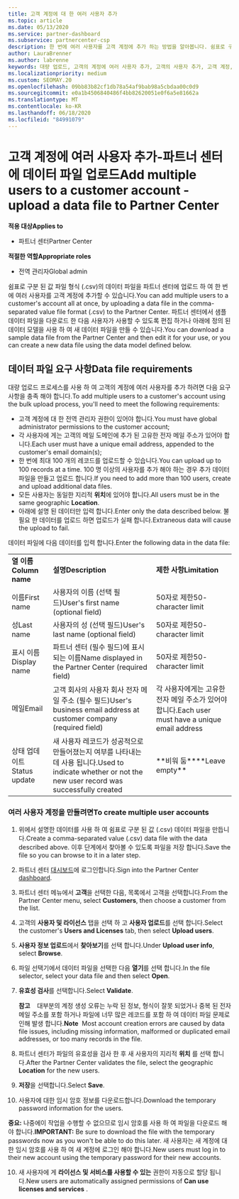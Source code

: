 ```yaml
---
title: 고객 계정에 대 한 여러 사용자 추가
ms.topic: article
ms.date: 05/13/2020
ms.service: partner-dashboard
ms.subservice: partnercenter-csp
description: 한 번에 여러 사용자를 고객 계정에 추가 하는 방법을 알아봅니다. 쉼표로 구분 된 값 (.csv) 파일 형식을 사용 하 여 파트너 센터에 데이터 파일을 업로드 합니다.
author: LauraBrenner
ms.author: labrenne
keywords: 대량 업로드, 고객의 계정에 여러 사용자 추가, 고객의 사용자 추가, 고객 계정, 고객 사용자, 사용자에 대 한 대량 업로드
ms.localizationpriority: medium
ms.custom: SEOMAY.20
ms.openlocfilehash: 09bb83b82cf1db78a54af9bab98a5cbdaa00c0d9
ms.sourcegitcommit: e0a1b4506840486f4bb82620051e0f6a5e81662a
ms.translationtype: MT
ms.contentlocale: ko-KR
ms.lasthandoff: 06/18/2020
ms.locfileid: "84991079"
---
```

# <a name="add-multiple-users-to-a-customer-account---upload-a-data-file-to-partner-center"></a><span data-ttu-id="bf8ec-105">고객 계정에 여러 사용자 추가-파트너 센터에 데이터 파일 업로드</span><span class="sxs-lookup"><span data-stu-id="bf8ec-105">Add multiple users to a customer account - upload a data file to Partner Center</span></span>

<span data-ttu-id="bf8ec-106">**적용 대상**</span><span class="sxs-lookup"><span data-stu-id="bf8ec-106">**Applies to**</span></span>

- <span data-ttu-id="bf8ec-107">파트너 센터</span><span class="sxs-lookup"><span data-stu-id="bf8ec-107">Partner Center</span></span>

<span data-ttu-id="bf8ec-108">**적절한 역할**</span><span class="sxs-lookup"><span data-stu-id="bf8ec-108">**Appropriate roles**</span></span>

- <span data-ttu-id="bf8ec-109">전역 관리자</span><span class="sxs-lookup"><span data-stu-id="bf8ec-109">Global admin</span></span>

<span data-ttu-id="bf8ec-110">쉼표로 구분 된 값 파일 형식 (.csv)의 데이터 파일을 파트너 센터에 업로드 하 여 한 번에 여러 사용자를 고객 계정에 추가할 수 있습니다.</span><span class="sxs-lookup"><span data-stu-id="bf8ec-110">You can add multiple users to a customer's account all at once, by uploading a data file in the comma-separated value file format (.csv) to the Partner Center.</span></span> <span data-ttu-id="bf8ec-111">파트너 센터에서 샘플 데이터 파일을 다운로드 한 다음 사용자가 사용할 수 있도록 편집 하거나 아래에 정의 된 데이터 모델을 사용 하 여 새 데이터 파일을 만들 수 있습니다.</span><span class="sxs-lookup"><span data-stu-id="bf8ec-111">You can download a sample data file from the Partner Center and then edit it for your use, or you can create a new data file using the data model defined below.</span></span>

## <a name="data-file-requirements"></a><a href="" id="creatingtheimportcsvfile"></a><span data-ttu-id="bf8ec-112">데이터 파일 요구 사항</span><span class="sxs-lookup"><span data-stu-id="bf8ec-112">Data file requirements</span></span>

<span data-ttu-id="bf8ec-113">대량 업로드 프로세스를 사용 하 여 고객의 계정에 여러 사용자를 추가 하려면 다음 요구 사항을 충족 해야 합니다.</span><span class="sxs-lookup"><span data-stu-id="bf8ec-113">To add multiple users to a customer's account using the bulk upload process, you'll need to meet the following requirements:</span></span>

- <span data-ttu-id="bf8ec-114">고객 계정에 대 한 전역 관리자 권한이 있어야 합니다.</span><span class="sxs-lookup"><span data-stu-id="bf8ec-114">You must have global administrator permissions to the customer account;</span></span>
- <span data-ttu-id="bf8ec-115">각 사용자에 게는 고객의 메일 도메인에 추가 된 고유한 전자 메일 주소가 있어야 합니다.</span><span class="sxs-lookup"><span data-stu-id="bf8ec-115">Each user must have a unique email address, appended to the customer's email domain(s);</span></span>
- <span data-ttu-id="bf8ec-116">한 번에 최대 100 개의 레코드를 업로드할 수 있습니다.</span><span class="sxs-lookup"><span data-stu-id="bf8ec-116">You can upload up to 100 records at a time.</span></span> <span data-ttu-id="bf8ec-117">100 명 이상의 사용자를 추가 해야 하는 경우 추가 데이터 파일을 만들고 업로드 합니다.</span><span class="sxs-lookup"><span data-stu-id="bf8ec-117">If you need to add more than 100 users, create and upload additional data files.</span></span>
- <span data-ttu-id="bf8ec-118">모든 사용자는 동일한 지리적 **위치**에 있어야 합니다.</span><span class="sxs-lookup"><span data-stu-id="bf8ec-118">All users must be in the same geographic **Location**.</span></span>
- <span data-ttu-id="bf8ec-119">아래에 설명 된 데이터만 입력 합니다.</span><span class="sxs-lookup"><span data-stu-id="bf8ec-119">Enter only the data described below.</span></span> <span data-ttu-id="bf8ec-120">불필요 한 데이터를 업로드 하면 업로드가 실패 합니다.</span><span class="sxs-lookup"><span data-stu-id="bf8ec-120">Extraneous data will cause the upload to fail.</span></span>

<span data-ttu-id="bf8ec-121">데이터 파일에 다음 데이터를 입력 합니다.</span><span class="sxs-lookup"><span data-stu-id="bf8ec-121">Enter the following data in the data file:</span></span>

|                 |                                                                              |                                            |
|-----------------|------------------------------------------------------------------------------|--------------------------------------------|
| <span data-ttu-id="bf8ec-122">**열 이름**</span><span class="sxs-lookup"><span data-stu-id="bf8ec-122">**Column name**</span></span> | <span data-ttu-id="bf8ec-123">**설명**</span><span class="sxs-lookup"><span data-stu-id="bf8ec-123">**Description**</span></span>                                                              | <span data-ttu-id="bf8ec-124">**제한 사항**</span><span class="sxs-lookup"><span data-stu-id="bf8ec-124">**Limitation**</span></span>                             |
| <span data-ttu-id="bf8ec-125">이름</span><span class="sxs-lookup"><span data-stu-id="bf8ec-125">First name</span></span>      | <span data-ttu-id="bf8ec-126">사용자의 이름 (선택 필드)</span><span class="sxs-lookup"><span data-stu-id="bf8ec-126">User's first name (optional field)</span></span>                                           | <span data-ttu-id="bf8ec-127">50자로 제한</span><span class="sxs-lookup"><span data-stu-id="bf8ec-127">50-character limit</span></span>                         |
| <span data-ttu-id="bf8ec-128">성</span><span class="sxs-lookup"><span data-stu-id="bf8ec-128">Last name</span></span>       | <span data-ttu-id="bf8ec-129">사용자의 성 (선택 필드)</span><span class="sxs-lookup"><span data-stu-id="bf8ec-129">User's last name (optional field)</span></span>                                            | <span data-ttu-id="bf8ec-130">50자로 제한</span><span class="sxs-lookup"><span data-stu-id="bf8ec-130">50-character limit</span></span>                         |
| <span data-ttu-id="bf8ec-131">표시 이름</span><span class="sxs-lookup"><span data-stu-id="bf8ec-131">Display name</span></span>    | <span data-ttu-id="bf8ec-132">파트너 센터 (필수 필드)에 표시 되는 이름</span><span class="sxs-lookup"><span data-stu-id="bf8ec-132">Name displayed in the Partner Center (required field)</span></span>                            | <span data-ttu-id="bf8ec-133">50자로 제한</span><span class="sxs-lookup"><span data-stu-id="bf8ec-133">50-character limit</span></span>                         |
| <span data-ttu-id="bf8ec-134">메일</span><span class="sxs-lookup"><span data-stu-id="bf8ec-134">Email</span></span>           | <span data-ttu-id="bf8ec-135">고객 회사의 사용자 회사 전자 메일 주소 (필수 필드)</span><span class="sxs-lookup"><span data-stu-id="bf8ec-135">User's business email address at customer company (required field)</span></span>           | <span data-ttu-id="bf8ec-136">각 사용자에게는 고유한 전자 메일 주소가 있어야 합니다.</span><span class="sxs-lookup"><span data-stu-id="bf8ec-136">Each user must have a unique email address</span></span> |
| <span data-ttu-id="bf8ec-137">상태 업데이트</span><span class="sxs-lookup"><span data-stu-id="bf8ec-137">Status update</span></span>   | <span data-ttu-id="bf8ec-138">새 사용자 레코드가 성공적으로 만들어졌는지 여부를 나타내는 데 사용 됩니다.</span><span class="sxs-lookup"><span data-stu-id="bf8ec-138">Used to indicate whether or not the new user record was successfully created</span></span> | <span data-ttu-id="bf8ec-139">\*\*비워 둠\*\*</span><span class="sxs-lookup"><span data-stu-id="bf8ec-139">\*\*Leave empty\*\*</span></span>                        |

### <a name="to-create-multiple-user-accounts"></a><a href="" id="createmultipleuseraccounts"></a><span data-ttu-id="bf8ec-140">여러 사용자 계정을 만들려면</span><span class="sxs-lookup"><span data-stu-id="bf8ec-140">To create multiple user accounts</span></span>

<a href="" id="creatingtheaccounts"></a>

1. <span data-ttu-id="bf8ec-141">위에서 설명한 데이터를 사용 하 여 쉼표로 구분 된 값 (.csv) 데이터 파일을 만듭니다.</span><span class="sxs-lookup"><span data-stu-id="bf8ec-141">Create a comma-separated value (.csv) data file with the data described above.</span></span> <span data-ttu-id="bf8ec-142">이후 단계에서 찾아볼 수 있도록 파일을 저장 합니다.</span><span class="sxs-lookup"><span data-stu-id="bf8ec-142">Save the file so you can browse to it in a later step.</span></span>

2. <span data-ttu-id="bf8ec-143">파트너 센터 [대시보드](https://partner.microsoft.com/dashboard)에 로그인합니다.</span><span class="sxs-lookup"><span data-stu-id="bf8ec-143">Sign into the Partner Center [dashboard](https://partner.microsoft.com/dashboard).</span></span>

3. <span data-ttu-id="bf8ec-144">파트너 센터 메뉴에서 **고객**을 선택한 다음, 목록에서 고객을 선택합니다.</span><span class="sxs-lookup"><span data-stu-id="bf8ec-144">From the Partner Center menu, select **Customers**, then choose a customer from the list.</span></span>

4. <span data-ttu-id="bf8ec-145">고객의 **사용자 및 라이선스** 탭을 선택 하 고 **사용자 업로드**를 선택 합니다.</span><span class="sxs-lookup"><span data-stu-id="bf8ec-145">Select the customer's **Users and Licenses** tab, then select **Upload users**.</span></span>

5. <span data-ttu-id="bf8ec-146">**사용자 정보 업로드**에서 **찾아보기**를 선택 합니다.</span><span class="sxs-lookup"><span data-stu-id="bf8ec-146">Under **Upload user info**, select **Browse**.</span></span>

6. <span data-ttu-id="bf8ec-147">파일 선택기에서 데이터 파일을 선택한 다음 **열기**를 선택 합니다.</span><span class="sxs-lookup"><span data-stu-id="bf8ec-147">In the file selector, select your data file and then select **Open**.</span></span>

7. <span data-ttu-id="bf8ec-148">**유효성 검사**를 선택합니다.</span><span class="sxs-lookup"><span data-stu-id="bf8ec-148">Select **Validate**.</span></span>

    <span data-ttu-id="bf8ec-149">**참고**    대부분의 계정 생성 오류는 누락 된 정보, 형식이 잘못 되었거나 중복 된 전자 메일 주소를 포함 하거나 파일에 너무 많은 레코드를 포함 하 여 데이터 파일 문제로 인해 발생 합니다.</span><span class="sxs-lookup"><span data-stu-id="bf8ec-149">**Note**  Most account creation errors are caused by data file issues, including missing information, malformed or duplicated email addresses, or too many records in the file.</span></span>

8. <span data-ttu-id="bf8ec-150">파트너 센터가 파일의 유효성을 검사 한 후 새 사용자의 지리적 **위치** 를 선택 합니다.</span><span class="sxs-lookup"><span data-stu-id="bf8ec-150">After the Partner Center validates the file, select the geographic **Location** for the new users.</span></span>
9. <span data-ttu-id="bf8ec-151">**저장**을 선택합니다.</span><span class="sxs-lookup"><span data-stu-id="bf8ec-151">Select **Save**.</span></span>
10. <span data-ttu-id="bf8ec-152">사용자에 대한 임시 암호 정보를 다운로드합니다.</span><span class="sxs-lookup"><span data-stu-id="bf8ec-152">Download the temporary password information for the users.</span></span>

<span data-ttu-id="bf8ec-153">**중요:** 나중에이 작업을 수행할 수 없으므로 임시 암호를 사용 하 여 파일을 다운로드 해야 합니다.</span><span class="sxs-lookup"><span data-stu-id="bf8ec-153">**IMPORTANT:** Be sure to download the file with the temporary passwords now as you won't be able to do this later.</span></span> <span data-ttu-id="bf8ec-154">새 사용자는 새 계정에 대 한 임시 암호를 사용 하 여 새 계정에 로그인 해야 합니다.</span><span class="sxs-lookup"><span data-stu-id="bf8ec-154">New users must log in to their new account using the temporary password for their new accounts.</span></span>

10. <span data-ttu-id="bf8ec-155">새 사용자에 게 **라이선스 및 서비스를 사용할 수 있는** 권한이 자동으로 할당 됩니다.</span><span class="sxs-lookup"><span data-stu-id="bf8ec-155">New users are automatically assigned permissions of **Can use licenses and services** .</span></span> 

 

 



